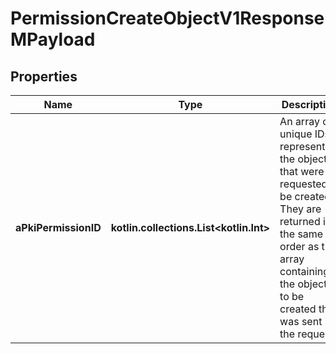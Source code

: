 
# PermissionCreateObjectV1ResponseMPayload

## Properties
Name | Type | Description | Notes
------------ | ------------- | ------------- | -------------
**aPkiPermissionID** | **kotlin.collections.List&lt;kotlin.Int&gt;** | An array of unique IDs representing the object that were requested to be created.  They are returned in the same order as the array containing the objects to be created that was sent in the request. | 



